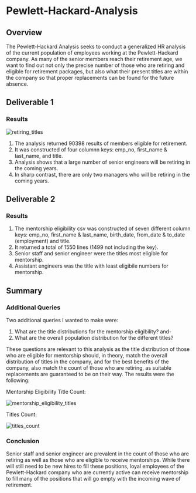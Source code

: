 # Pewlett-Hackard-Analysis

## Overview
The Pewlett-Hackard Analysis seeks to conduct a generalized HR analysis of the current population of employees working at the Pewlett-Hackard company. As many of the senior members reach their retirement age, we want to find out not only the precise number of those who are retiring and eligible for retirement packages, but also what their present titles are within the company so that proper replacements can be found for the future absence.

## Deliverable 1

### Results
![retiring_titles](https://user-images.githubusercontent.com/107447038/183345650-c552b421-f553-41f4-adf9-e79e9435b5ed.png)

1. The analysis returned 90398 results of members eligible for retirement.
2. It was constructed of four columnn keys: emp_no, first_name & last_name, and title.
3. Analysis shows that a large number of senior engineers will be retiring in the coming years.
4. In sharp contrast, there are only two managers who will be retiring in the coming years. 


## Deliverable 2
### Results
1. The mentorship eligibility csv was constructed of seven different column keys: emp_no, first_name & last_name, birth_date, from_date & to_date (employment) and title.
2. It returned a total of 1550 lines (1499 not including the key).
3. Senior staff and senior engineer were the titles most eligible for mentorship. 
4. Assistant engineers was the title with least eligibile numbers for mentorship.

## Summary 
### Additional Queries

Two additional queries I wanted to make were:

1. What are the title distributions for the mentorship eligibility? and-
2. What are the overall population distribution for the different titles?

These questions are relevant to this analysis as the title distribution of those who are eligible for mentorship should, in theory, match the overall distribution of titles in the company, and for the best benefits of the company, also match the count of those who are retiring, as suitable replacements are guaranteed to be on their way. The results were the following:

Mentorship Eligibility Title Count:

![mentorship_eligibility_titles](https://user-images.githubusercontent.com/107447038/183346110-631939fd-30fe-4b51-a2bf-ed51790112aa.png)

Titles Count:

![titles_count](https://user-images.githubusercontent.com/107447038/183346103-9d1f6279-fc37-4bb4-ac11-b25c85b09865.png)

### Conclusion
Senior staff and senior engineer are prevalent in the count of those who are retiring as well as those who are eligible to receive mentorships. While there will still need to be new hires to fill these positions, loyal employees of the Pewlett-Hackard company who are currently active can receive mentorship to fill many of the positions that will go empty with the incoming wave of retirement. 
